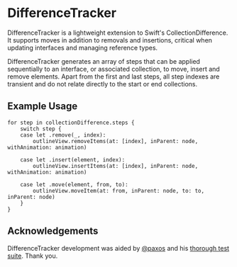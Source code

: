 # DifferenceTracker

DifferenceTracker is a lightweight extension to Swift's CollectionDifference. It supports
moves in addition to removals and insertions, critical when updating interfaces and managing 
reference types.

DifferenceTracker generates an array of steps that can be applied sequentially to an interface, or
associated collection, to move, insert and remove elements. Apart from the first and last steps, all
step indexes are transient and do not relate directly to the start or end collections.

## Example Usage

    for step in collectionDifference.steps {
        switch step {
        case let .remove(_, index):
            outlineView.removeItems(at: [index], inParent: node, withAnimation: animation)
                        
        case let .insert(element, index):
            outlineView.insertItems(at: [index], inParent: node, withAnimation: animation)

        case let .move(element, from, to):
            outlineView.moveItem(at: from, inParent: node, to: to, inParent: node)
        }
    }

## Acknowledgements

DifferenceTracker development was aided by [@paxos](https://github.com/paxos) and his [thorough test suite](https://github.com/paxos/NSOutlineViewPatchTestSuite). Thank you.


